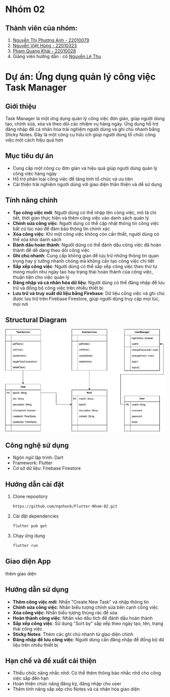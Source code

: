 # Nhóm 02
## Thành viên của nhóm:
1. [Nguyễn Thị Phương Anh - 22010079](https://github.com/phanhh122)
2. [Nguyễn Việt Hùng - 22010323](https://github.com/ngnhonk)
3. [Phạm Quang Khải - 22010028](https://github.com/ka31504)
4. Giảng viên hướng dẫn : cô [Nguyễn Lệ Thu](https://github.com/nglthu)

# Dự án: Ứng dụng quản lý công việc Task Manager

## Giới thiệu
Task Manager là một ứng dụng quản lý công việc đơn giản, giúp người dùng tạo, chỉnh sửa, xóa và theo dõi các nhiệm vụ hàng ngày. Ứng dụng hỗ trợ đăng nhập để cá nhân hóa trải nghiệm người dùng và ghi chú nhanh bằng Sticky Notes. Đây là một công cụ hữu ích giúp người dùng tổ chức công việc một cách hiệu quả hơn

## Mục tiêu dự án
- Cung cấp một công cụ đơn giản và hiệu quả giúp người dùng quản lý công việc hàng ngày
- Hỗ trợ phân loại công việc để tăng tính tổ chức và ưu tiên
- Cải thiện trải nghiệm người dùng với giao diện thân thiện và dễ sử dụng

## Tính năng chính
- **Tạo công việc mới**: Người dùng có thể nhập tên công việc, mô tả chi tiết, thời gian thực hiện và thêm công việc vào danh sách quản lý
- **Chỉnh sửa công việc**: Người dùng có thể cập nhật thông tin công việc bất cứ lúc nào để đảm bảo thông tin chính xác
- **Xóa công việc**: Khi một công việc không còn cần thiết, người dùng có thể xóa khỏi danh sách
- **Đánh dấu hoàn thành**: Người dùng có thể đánh dấu công việc đã hoàn thành để dễ dàng theo dõi công việc
- **Ghi chú nhanh**: Cung cấp không gian để lưu trữ những thông tin quan trọng hay ý tưởng nhanh chóng mà không cần tạo công việc chi tiết
- **Sắp xếp công việc**: Người dùng có thể sắp xếp công việc theo thứ tự mong muốn như ngày tạo hay trạng thái hoàn thành của công việc, thuận tiện cho việc quản lý
- **Đăng nhập và cá nhân hóa dữ liệu**: Người dùng có thể đăng nhập để lưu trữ và đồng bộ công việc trên nhiều thiết bị
- **Lưu trữ và truy xuất dữ liệu bằng Firebase**: Dữ liệu công việc và ghi chú được lưu trữ trên Firebase Firestore, giúp người dùng truy cập mọi lúc, mọi nơi

## Structural Diagram 
![Task Manager UML](img/TaskManager.drawio.png)

## Công nghệ sử dụng
- Ngôn ngữ lập trình: Dart
- Framework: Flutter
- Cơ sở dữ liệu: Firebase Firestore

## Hướng dẫn cài đặt
1. Clone repository
   ```sh
   https://github.com/ngnhonk/Flutter-Nhom-02.git
   ```
2. Cài đặt dependencies
   ```sh
   flutter pub get
   ```
3. Chạy ứng dụng
   ```sh
   flutter run
   ```

## Giao diện App 
thêm giao diện 

## Hướng dẫn sử dụng
- **Thêm công việc mới**: Nhấn "Create New Task" và nhập thông tin
- **Chỉnh sửa công việc**: Nhấn biểu tượng chỉnh sửa bên cạnh công việc
- **Xóa công việc**: Nhấn biểu tượng thùng rác để xóa
- **Hoàn thành công việc**: Nhấn vào dấu tích để đánh dấu hoàn thành
- **Sắp xếp công việc**: Sử dụng "Sort by" sắp xếp theo ngày tạo, tên, trạng thái công việc
- **Sticky Notes**: Thêm các ghi chú nhanh từ giao diện chính
- **Đăng nhập để lưu công việc**: Người dùng cần đăng nhập để đồng bộ dữ liệu trên nhiều thiết bị

## Hạn chế và đề xuất cải thiện
- Thiếu chức năng nhắc nhở: Có thể thêm thông báo nhắc nhở cho công việc sắp đến hạn
- Hoàn thiện chức năng đăng ký, đăng nhập cho user
- Thêm tính năng sắp xếp cho Notes và cá nhân hóa giao diện 



